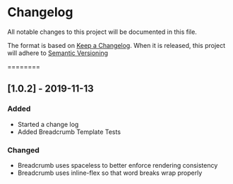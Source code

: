# Changelog
All notable changes to this project will be documented in this file.

The format is based on [Keep a Changelog](https://keepachangelog.com/en/1.0.0/).
When it is released, this project will adhere to [Semantic Versioning](https://semver.org/spec/v2.0.0.html)

========

## [1.0.2] - 2019-11-13
### Added
- Started a change log
- Added Breadcrumb Template Tests

### Changed
- Breadcrumb uses spaceless to better enforce rendering consistency
- Breadcrumb uses inline-flex so that word breaks wrap properly
